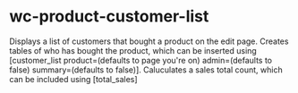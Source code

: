 # wc-product-customer-list
Displays a list of customers that bought a product on the edit page. 
Creates tables of who has bought the product, which can be inserted using [customer_list product=(defaults to page you're on) admin=(defaults to false) summary=(defaults to false)]. 
Caluculates a sales total count, which can be included using [total_sales]

